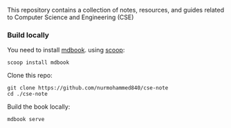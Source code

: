 This repository contains a collection of notes, resources, and guides related to Computer Science and Engineering (CSE)

### Build locally

You need to install [mdbook](https://github.com/rust-lang/mdBook). using [scoop](https://scoop.sh/):

```
scoop install mdbook
```

Clone this repo:

```
git clone https://github.com/nurmohammed840/cse-note
cd ./cse-note
```

Build the book locally:

```
mdbook serve
```